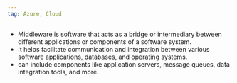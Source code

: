 ```yaml
---
tag: Azure, Cloud
---
```

- Middleware is software that acts as a bridge or intermediary between different applications or components of a software system. 
- It helps facilitate communication and integration between various software applications, databases, and operating systems. 
- can include components like application servers, message queues, data integration tools, and more.